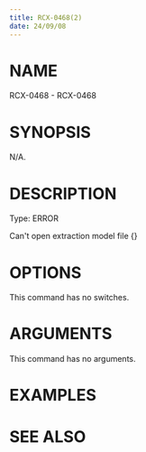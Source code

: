 ```yaml
---
title: RCX-0468(2)
date: 24/09/08
---
```


# NAME

RCX-0468 - RCX-0468

# SYNOPSIS

N/A.

# DESCRIPTION

Type: ERROR

Can't open extraction model file {}

# OPTIONS

This command has no switches.

# ARGUMENTS

This command has no arguments.

# EXAMPLES

# SEE ALSO
